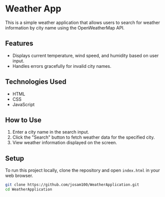 # Weather App

This is a simple weather application that allows users to search for weather information by city name using the OpenWeatherMap API.

## Features
- Displays current temperature, wind speed, and humidity based on user input.
- Handles errors gracefully for invalid city names.

## Technologies Used
- HTML
- CSS
- JavaScript

## How to Use
1. Enter a city name in the search input.
2. Click the "Search" button to fetch weather data for the specified city.
3. View weather information displayed on the screen.

## Setup
To run this project locally, clone the repository and open `index.html` in your web browser.

```bash
git clone https://github.com/josam100/WeatherApplication.git
cd WeatherApplication

